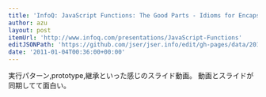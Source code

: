 ```yaml
---
title: 'InfoQ: JavaScript Functions: The Good Parts - Idioms for Encapsulation and Inheritance'
author: azu
layout: post
itemUrl: 'http://www.infoq.com/presentations/JavaScript-Functions'
editJSONPath: 'https://github.com/jser/jser.info/edit/gh-pages/data/2011/01/index.json'
date: '2011-01-04T00:36:00+00:00'
---
```

実行パターン,prototype,継承といった感じのスライド動画。
動画とスライドが同期してて面白い。
